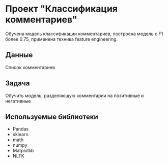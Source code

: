 # Проект "Классификация комментариев"
Обучена модель классификации комментариев, построена модель с F1 более 0.75,
применена техника feature engineering.

## Данные
Список комментариев

## Задача
Обучить модель, разделяющую комментарии на позитивные и негативные

## Используемые библиотеки
- Pandas
- sklearn
- math
- numpy
- Matplotlib
- NLTK
